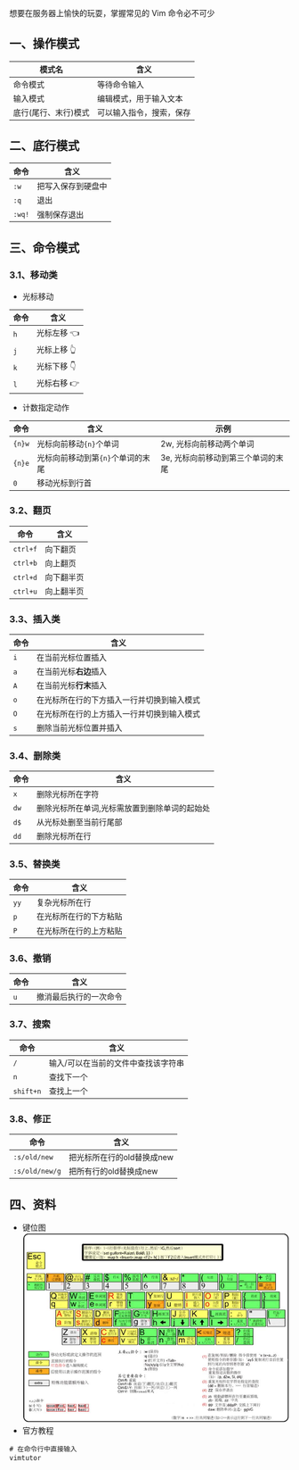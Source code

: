 想要在服务器上愉快的玩耍，掌握常见的 Vim 命令必不可少

## 一、操作模式

| 模式名        | 含义           |
| ------------- |-------------|
| 命令模式     | 等待命令输入 |
| 输入模式     | 编辑模式，用于输入文本  |
| 底行(尾行、末行)模式 | 可以输入指令，搜索，保存  |

## 二、底行模式
| 命令	        | 含义           |
| ------------- |-------------|
| `:w`     | 把写入保存到硬盘中 |
| `:q`     | 退出  |
| `:wq!` | 强制保存退出  |

## 三、命令模式

### 3.1、移动类
- 光标移动

| 命令	        | 含义           |
| ------------- |-------------|
| `h`     | 光标左移 👈 |
| `j`     | 光标上移 👆 |
| `k` | 光标下移 👇 |
| `l` | 光标右移 👉 |

- 计数指定动作

| 命令	        | 含义           | 示例          |
| ------------- |-------------|-------------|
| `{n}w`     | 光标向前移动`{n}`个单词 | 2w, 光标向前移动两个单词 |
| `{n}e`     | 光标向前移动到第`{n}`个单词的末尾 | 3e, 光标向前移动到第三个单词的末尾 |
| `0`     | 移动光标到行首 |

### 3.2、翻页

| 命令	        | 含义           |
| ------------- |-------------|
| `ctrl+f`     | 向下翻页 |
| `ctrl+b`     | 向上翻页 |
| `ctrl+d`     | 向下翻半页 |
| `ctrl+u`     | 向上翻半页 |

### 3.3、插入类

| 命令	        | 含义           |
| ------------- |-------------|
| `i`     | 在当前光标位置插入 |
| `a`     | 在当前光标**右边**插入 |
| `A`     | 在当前光标**行末**插入 |
| `o`     | 在光标所在行的下方插入一行并切换到输入模式 |
| `O`     | 在光标所在行的上方插入一行并切换到输入模式 |
| `s`     | 删除当前光标位置并插入 |

### 3.4、删除类
| 命令	        | 含义           |
| ------------- |-------------|
| `x`     | 删除光标所在字符 |
| `dw`     | 删除光标所在单词,光标需放置到删除单词的起始处 |
| `d$`     | 从光标处删至当前行尾部 |
| `dd`     | 删除光标所在行 |

### 3.5、替换类
| 命令	        | 含义           |
| ------------- |-------------|
| `yy`     | 复杂光标所在行 |
| `p`     | 在光标所在行的下方粘贴 |
| `P`     | 在光标所在行的上方粘贴 |

### 3.6、撤销
| 命令	        | 含义           |
| ------------- |-------------|
| `u`     | 撤消最后执行的一次命令 |

### 3.7、搜索
| 命令	        | 含义           |
| ------------- |-------------|
| `/`     | 输入/可以在当前的文件中查找该字符串 |
| `n`     | 查找下一个 |
| `shift+n`     | 查找上一个 |

### 3.8、修正
| 命令	        | 含义           |
| ------------- |-------------|
| `:s/old/new`     | 把光标所在行的old替换成new |
| `:s/old/new/g`     | 把所有行的old替换成new |

## 四、资料

- 键位图
![Vim键位图](/images/linux/vikey.jpeg)
- 官方教程

```shell
# 在命令行中直接输入 
vimtutor
```

